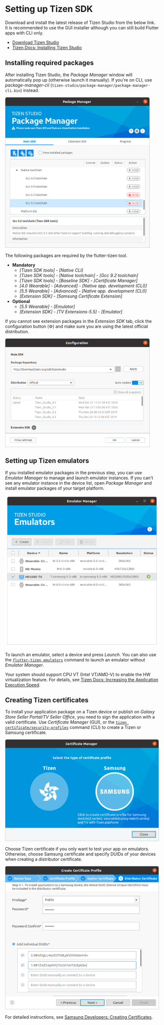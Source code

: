 # Setting up Tizen SDK

Download and install the latest release of Tizen Studio from the below link. It is recommended to use the GUI installer although you can still build Flutter apps with CLI only.

- [Download Tizen Studio](https://developer.tizen.org/development/tizen-studio/download)
- [Tizen Docs: Installing Tizen Studio](https://docs.tizen.org/application/tizen-studio/setup/install-sdk)

## Installing required packages

After installing Tizen Studio, the _Package Manager_ window will automatically pop up (otherwise launch it manually). If you're on CLI, use _package-manager-cli_ (`tizen-studio/package-manager/package-manager-cli.bin`) instead.

![Tizen Package Manager](images/package-manager.png)

The following packages are required by the flutter-tizen tool.

- **Mandatory**
  - _[Tizen SDK tools] - [Native CLI]_
  - _[Tizen SDK tools] - [Native toolchain] - [Gcc 9.2 toolchain]_
  - _[Tizen SDK tools] - [Baseline SDK] - [Certificate Manager]_
  - _[4.0 Wearable] - [Advanced] - [Native app. development (CLI)]_
  - _[5.5 Wearable] - [Advanced] - [Native app. development (CLI)]_
  - _[Extension SDK] - [Samsung Certificate Extension]_
- **Optional**
  - _[5.5 Wearable] - [Emulator]_
  - _[Extension SDK] - [TV Extensions-5.5] - [Emulator]_

If you cannot see extension packages in the _Extension SDK_ tab, click the configuration button (⚙️) and make sure you are using the latest official distribution.

![Configuration](images/package-manager-configuration.png)

## Setting up Tizen emulators

If you installed emulator packages in the previous step, you can use _Emulator Manager_ to manage and launch emulator instances. If you can't see any emulator instance in the device list, open _Package Manager_ and install emulator packages of your target platform.

![Tizen Emulator Manager](images/emulator-manager.png)

To launch an emulator, select a device and press _Launch_. You can also use the [`flutter-tizen emulators`](commands.md#emulators) command to launch an emulator without _Emulator Manager_.

Your system should support CPU VT (Intel VT/AMD-V) to enable the HW virtualization feature. For details, see [Tizen Docs: Increasing the Application Execution Speed](https://docs.tizen.org/application/tizen-studio/common-tools/emulator/#increasing-the-application-execution-speed).

## Creating Tizen certificates

To install your application package on a Tizen device or publish on _Galaxy Store Seller Portal/TV Seller Office_, you need to sign the application with a valid certificate. Use _Certificate Manager_ (GUI), or the [`tizen certificate/security-profiles`](https://docs.tizen.org/application/tizen-studio/common-tools/command-line-interface) command (CLI) to create a Tizen or Samsung certificate.

![Certificate types](images/certificate-types.png)

Choose Tizen certificate if you only want to test your app on emulators. Otherwise, choose Samsung certificate and specify DUIDs of your devices when creating a distributor certificate.

![Specify DUIDs](images/certificate-enter-duid.png)

For detailed instructions, see [Samsung Developers: Creating Certificates](https://developer.samsung.com/galaxy-watch-develop/getting-certificates/create.html).
